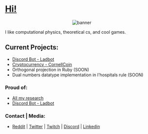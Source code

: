 # [Hi!](https://jpvinnie.github.io/)

<p align="center">
  <img src="https://jpvinnie.github.io/pics/NewBanner.png" alt="banner" />
</p>

I like computational physics, theoretical cs, and cool games.

## Current Projects:
- [Discord Bot - Ladbot](https://github.com/Camto/Lad)
- [Cryptocurrency - CornellCoin](https://github.com/earth418/cornellcoin)
- Orthogonal projection in Ruby (SOON)
- Dual numbers datatype implementation in l'hospitals rule (SOON)

### Proud of:
- [All my research](https://github.com/jpVinnie/Research-Projects)
- [Discord Bot - Ladbot](https://github.com/Camto/Lad)

### Contact | Media:
- [Reddit](https://www.reddit.com/user/Stenfor) | [Twitter](https://twitter.com/jp_vinnie) | [Twitch](https://www.twitch.tv/jpvinnie) | [Discord](https://discordapp.com/users/294518633541926912) | [Linkedin](https://www.linkedin.com/in/jan-paul-v-ramos-6268bb208/)
